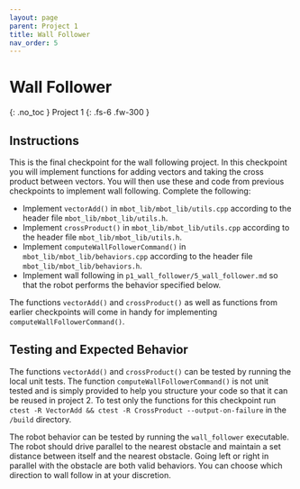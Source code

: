 ```yaml
---
layout: page
parent: Project 1
title: Wall Follower
nav_order: 5
---
```


# Wall Follower
{: .no_toc }
Project 1
{: .fs-6 .fw-300 }

## Instructions

This is the final checkpoint for the wall following project. In this checkpoint you will implement functions for adding vectors and taking the cross product between vectors. You will then use these and code from previous checkpoints to implement wall following. Complete the following:

- Implement ```vectorAdd()``` in ```mbot_lib/mbot_lib/utils.cpp``` according to the header file ```mbot_lib/mbot_lib/utils.h```.
- Implement ```crossProduct()``` in ```mbot_lib/mbot_lib/utils.cpp``` according to the header file ```mbot_lib/mbot_lib/utils.h```.
- Implement ```computeWallFollowerCommand()``` in ```mbot_lib/mbot_lib/behaviors.cpp``` according to the header file ```mbot_lib/mbot_lib/behaviors.h```.
- Implement wall following in ```p1_wall_follower/5_wall_follower.md``` so that the robot performs the behavior specified below.

The functions ```vectorAdd()``` and ```crossProduct()``` as well as functions from earlier checkpoints will come in handy for implementing ```computeWallFollowerCommand()```.

## Testing and Expected Behavior

The functions ```vectorAdd()``` and ```crossProduct()``` can be tested by running the local unit tests. The function ```computeWallFollowerCommand()``` is not unit tested and is simply provided to help you structure your code so that it can be reused in project 2. To test only the functions for this checkpoint run ```ctest -R VectorAdd && ctest -R CrossProduct --output-on-failure``` in the ```/build``` directory.

The robot behavior can be tested by running the ```wall_follower``` executable. The robot should drive parallel to the nearest obstacle and maintain a set distance between itself and the nearest obstacle. Going left or right in parallel with the obstacle are both valid behaviors. You can choose which direction to wall follow in at your discretion. 
